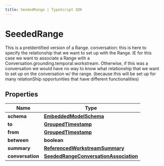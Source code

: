 ```yaml
---
title: SeededRange | TypeScript SDK
---
```



# SeededRange

This is a preIdentified version of a Range.  conversation: this is here to specify the relationship that we want to set up with the Range.  IE for this case we want to associate a Range with a Conversation.grounding.temporal.workstream. Otherwise, if this was a conversation we would have no way to know what relationship that we want to set up on the conversation w/ the range. (because this will be set up for many relationShip opportunities that have different functionalities)

## Properties

Name | Type
------------ | -------------
**schema** | [**EmbeddedModelSchema**](EmbeddedModelSchema)
**to** | [**GroupedTimestamp**](GroupedTimestamp)
**from** | [**GroupedTimestamp**](GroupedTimestamp)
**between** | **boolean**
**summary** | [**ReferencedWorkstreamSummary**](ReferencedWorkstreamSummary)
**conversation** | [**SeededRangeConversationAssociation**](SeededRangeConversationAssociation)


